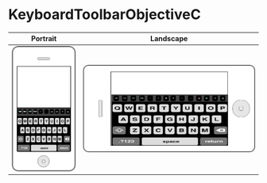 # KeyboardToolbarObjectiveC
Portrait              |        Landscape
:-------------------------:|:-------------------------:
![alt text](MockUp/portraitC.png)  |  ![alt text](MockUp/landscapeC.png)
